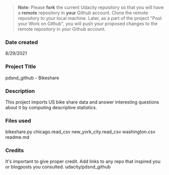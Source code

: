 >**Note**: Please **fork** the current Udacity repository so that you will have a **remote** repository in **your** Github account. Clone the remote repository to your local machine. Later, as a part of the project "Post your Work on Github", you will push your proposed changes to the remote repository in your Github account.

### Date created
8/29/2021
### Project Title
pdsnd_github - Bikeshare

### Description
This project imports US bike share data and answer interesting questions about it by computing descriptive statistics.

### Files used
bikeshare.py
chicago.read_csv
new_york_city.read_csv
washington.csv
readme.md

### Credits
It's important to give proper credit. Add links to any repo that inspired you or blogposts you consulted.
udacity/pdsnd_github
